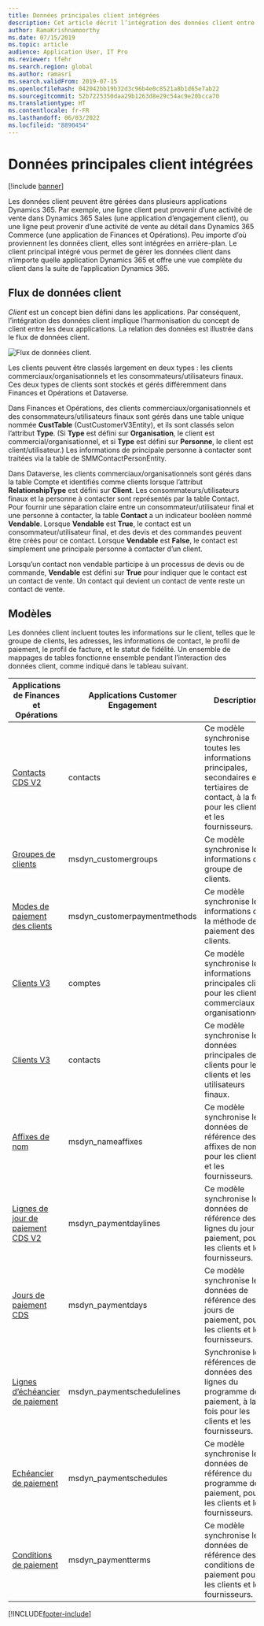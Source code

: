 ```yaml
---
title: Données principales client intégrées
description: Cet article décrit l’intégration des données client entre Finances et Opérations et Dataverse.
author: RamaKrishnamoorthy
ms.date: 07/15/2019
ms.topic: article
audience: Application User, IT Pro
ms.reviewer: tfehr
ms.search.region: global
ms.author: ramasri
ms.search.validFrom: 2019-07-15
ms.openlocfilehash: 042042bb19b32d3c96b4e0c8521a8b1d65e7ab22
ms.sourcegitcommit: 52b7225350daa29b1263d8e29c54ac9e20bcca70
ms.translationtype: HT
ms.contentlocale: fr-FR
ms.lasthandoff: 06/03/2022
ms.locfileid: "8890454"
---
```

# <a name="integrated-customer-master"></a>Données principales client intégrées

[!include [banner](../../includes/banner.md)]



Les données client peuvent être gérées dans plusieurs applications Dynamics 365. Par exemple, une ligne client peut provenir d’une activité de vente dans Dynamics 365 Sales (une application d’engagement client), ou une ligne peut provenir d’une activité de vente au détail dans Dynamics 365 Commerce (une application de Finances et Opérations). Peu importe d’où proviennent les données client, elles sont intégrées en arrière-plan. Le client principal intégré vous permet de gérer les données client dans n’importe quelle application Dynamics 365 et offre une vue complète du client dans la suite de l’application Dynamics 365.

## <a name="customer-data-flow"></a>Flux de données client

*Client* est un concept bien défini dans les applications. Par conséquent, l’intégration des données client implique l’harmonisation du concept de client entre les deux applications. La relation des données est illustrée dans le flux de données client.

![Flux de données client.](media/dual-write-customer-data-flow.png)

Les clients peuvent être classés largement en deux types : les clients commerciaux/organisationnels et les consommateurs/utilisateurs finaux. Ces deux types de clients sont stockés et gérés différemment dans Finances et Opérations et Dataverse.

Dans Finances et Opérations, des clients commerciaux/organisationnels et des consommateurs/utilisateurs finaux sont gérés dans une table unique nommée **CustTable** (CustCustomerV3Entity), et ils sont classés selon l’attribut **Type**. (Si **Type** est défini sur **Organisation**, le client est commercial/organisationnel, et si **Type** est défini sur **Personne**, le client est client/utilisateur.) Les informations de principale personne à contacter sont traitées via la table de SMMContactPersonEntity.

Dans Dataverse, les clients commerciaux/organisationnels sont gérés dans la table Compte et identifiés comme clients lorsque l’attribut **RelationshipType** est défini sur **Client**. Les consommateurs/utilisateurs finaux et la personne à contacter sont représentés par la table Contact. Pour fournir une séparation claire entre un consommateur/utilisateur final et une personne à contacter, la table **Contact** a un indicateur booléen nommé **Vendable**. Lorsque **Vendable** est **True**, le contact est un consommateur/utilisateur final, et des devis et des commandes peuvent être créés pour ce contact. Lorsque **Vendable** est **False**, le contact est simplement une principale personne à contacter d’un client.

Lorsqu’un contact non vendable participe à un processus de devis ou de commande, **Vendable** est défini sur **True** pour indiquer que le contact est un contact de vente. Un contact qui devient un contact de vente reste un contact de vente.

## <a name="templates"></a>Modèles

Les données client incluent toutes les informations sur le client, telles que le groupe de clients, les adresses, les informations de contact, le profil de paiement, le profil de facture, et le statut de fidélité. Un ensemble de mappages de tables fonctionne ensemble pendant l’interaction des données client, comme indiqué dans le tableau suivant.

Applications de Finances et Opérations | Applications Customer Engagement         | Description
----------------------------|---------------------------------|------------
[Contacts CDS V2](mapping-reference.md#115) | contacts | Ce modèle synchronise toutes les informations principales, secondaires et tertiaires de contact, à la fois pour les clients et les fournisseurs.
[Groupes de clients](mapping-reference.md#126) | msdyn_customergroups | Ce modèle synchronise les informations du groupe de clients.
[Modes de paiement des clients](mapping-reference.md#127) | msdyn_customerpaymentmethods | Ce modèle synchronise les informations de la méthode de paiement des clients.
[Clients V3](mapping-reference.md#101) | comptes | Ce modèle synchronise les informations principales client pour les clients commerciaux et organisationnels.
[Clients V3](mapping-reference.md#116) | contacts | Ce modèle synchronise les données principales de clients pour les clients et les utilisateurs finaux.
[Affixes de nom](mapping-reference.md#155) | msdyn_nameaffixes | Ce modèle synchronise les données de référence des affixes de nom pour les clients et les fournisseurs.
[Lignes de jour de paiement CDS V2](mapping-reference.md#157) | msdyn_paymentdaylines | Ce modèle synchronise les données de référence des lignes du jour de paiement, pour les clients et les fournisseurs.
[Jours de paiement CDS](mapping-reference.md#158) | msdyn_paymentdays | Ce modèle synchronise les données de référence des jours de paiement, pour les clients et les fournisseurs.
[Lignes d’échéancier de paiement](mapping-reference.md#159) | msdyn_paymentschedulelines | Synchronise les références de données des lignes du programme de paiement, à la fois pour les clients et les fournisseurs.
[Echéancier de paiement](mapping-reference.md#160) | msdyn_paymentschedules | Ce modèle synchronise les données de référence du programme de paiement, pour les clients et les fournisseurs.
[Conditions de paiement](mapping-reference.md#161) | msdyn_paymentterms | Ce modèle synchronise les données de référence des conditions de paiement pour les clients et les fournisseurs.

[!INCLUDE[footer-include](../../../../includes/footer-banner.md)]
